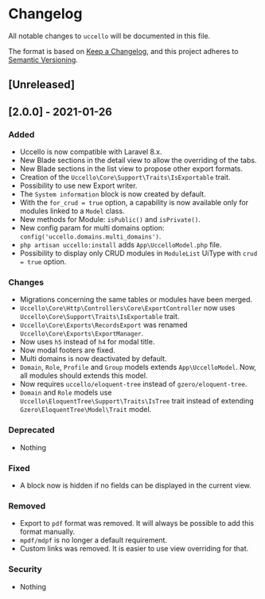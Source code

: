 # Changelog

All notable changes to `uccello` will be documented in this file.

The format is based on [Keep a Changelog](https://keepachangelog.com/en/1.0.0/),
and this project adheres to [Semantic Versioning](https://semver.org/spec/v2.0.0.html).

## [Unreleased]

## [2.0.0] - 2021-01-26

### Added
- Uccello is now compatible with Laravel 8.x.
- New Blade sections in the detail view to allow the overriding of the tabs.
- New Blade sections in the list view to propose other export formats.
- Creation of the `Uccello\Core\Support\Traits\IsExportable` trait.
- Possibility to use new Export writer.
- The `System information` block is now created by default.
- With the `for_crud = true` option, a capability is now available only for modules linked to a `Model` class.
- New methods for Module: `isPublic()` and `isPrivate()`.
- New config param for multi domains option: `config('uccello.domains.multi_domains')`.
- `php artisan uccello:install` adds `App\UccelloModel.php` file.
- Possibility to display only CRUD modules in `ModuleList` UiType with `crud = true` option.

### Changes
- Migrations concerning the same tables or modules have been merged.
- `Uccello\Core\Http\Controllers\Core\ExportController` now uses `Uccello\Core\Support\Traits\IsExportable` trait.
- `Uccello\Core\Exports\RecordsExport` was renamed `Uccello\Core\Exports\ExportManager`.
- Now uses `h5` instead of `h4` for modal title.
- Now modal footers are fixed.
- Multi domains is now deactivated by default.
- `Domain`, `Role`, `Profile` and `Group` models extends `App\UccelloModel`. Now, all modules should extends this model.
- Now requires `uccello/eloquent-tree` instead of `gzero/eloquent-tree`.
- `Domain` and `Role` models use `Uccello\EloquentTree\Support\Traits\IsTree` trait instead of extending `Gzero\EloquentTree\Model\Trait` model.

### Deprecated
- Nothing

### Fixed
- A block now is hidden if no fields can be displayed in the current view.

### Removed
- Export to `pdf` format was removed. It will always be possible to add this format manually.
- `mpdf/mdpf` is no longer a default requirement.
- Custom links was removed. It is easier to use view overriding for that.

### Security
- Nothing
